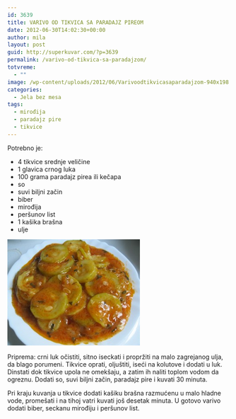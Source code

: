 ```yaml
---
id: 3639
title: VARIVO OD TIKVICA SA PARADAJZ PIREOM
date: 2012-06-30T14:02:30+00:00
author: mila
layout: post
guid: http://superkuvar.com/?p=3639
permalink: /varivo-od-tikvica-sa-paradajzom/
totvreme:
  - ""
image: /wp-content/uploads/2012/06/Varivoodtikvicasaparadajzom-940x198.jpg
categories:
  - Jela bez mesa
tags:
  - mirođija
  - paradajz pire
  - tikvice
---
```

Potrebno je:

  * 4 tikvice srednje veličine
  * 1 glavica crnog luka
  * 100 grama paradajz pirea ili kečapa
  * so
  * suvi biljni začin
  * biber
  * mirođija
  * peršunov list
  * 1 kašika brašna
  * ulje

<img class="alignnone size-medium wp-image-3640" title="Varivoodtikvicasaparadajzom" src="/wp-content/uploads/2012/06/Varivoodtikvicasaparadajzom-e1340985875377-300x240.jpg" alt="" width="300" height="240" /> 

Priprema: crni luk očistiti, sitno iseckati i propržiti na malo zagrejanog ulja, da blago porumeni. Tikvice oprati, oljuštiti, iseći na kolutove i dodati u luk. Dinstati dok tikvice upola ne omekšaju, a zatim ih naliti toplom vodom da ogreznu. Dodati so, suvi biljni začin, paradajz pire i kuvati 30 minuta.

Pri kraju kuvanja u tikvice dodati kašiku brašna razmućenu u malo hladne vode, promešati i na tihoj vatri kuvati još desetak minuta. U gotovo varivo dodati biber, seckanu mirođiju i peršunov list.